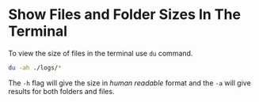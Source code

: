 # Show Files and Folder Sizes In The Terminal

To view the size of files in the terminal use `du` command.

```bash
du -ah ./logs/*
```

The `-h` flag will give the size in _human readable_ format and the `-a` will give results for both folders and files.
